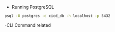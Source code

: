 

- Running PostgreSQL
```bash
psql -U postgres -d cicd_db -h localhost -p 5432
```

-CLI Command related
```bash

```